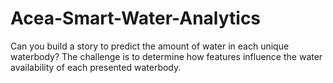 # Acea-Smart-Water-Analytics
Can you build a story to predict the amount of water in each unique waterbody? The challenge is to determine how features influence the water availability of each presented waterbody. 
